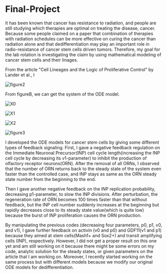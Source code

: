 # Final-Project

It has been known that cancer has resistance to radiation, and people are still studying which therapies are optimal on treating the disease, cancer. Because some people claimed on a paper that combination of therapies with radiation schedules can be more effective on curing the cancer than radiation alone and that dedifferentiation may play an important role in radio-resistance of cancer stem cells driven tumors. Therefore, my goal for the lab rotation is investigating the claim by using mathematical modeling of cancer stem cells and their linages.

From the article "Cell Lineages and the Logic of Proliferative Control" by Lander et al., I   

![figure2](https://journals.plos.org/plosbiology/article/figure/image?size=medium&id=info:doi/10.1371/journal.pbio.1000015.g002)

From figureB, we can get the system of the ODE model. 

![X0](https://latex.codecogs.com/gif.latex?\dpi{120}&space;$X_0'(t)=(2p_0-1)v_0X_0(t),$)

![X1](https://latex.codecogs.com/gif.latex?\dpi{120}&space;$X_1'(t)=2(1-p_0)v_0X_0(t)&plus;(2p_1-1)v_1X_1(t),$)

![X2](https://latex.codecogs.com/gif.latex?\dpi{120}&space;$X_2'(t)=2(1-p_1)v_1X_1(t)-dX_2(t)$)

![figure3](https://journals.plos.org/plosbiology/article/figure/image?size=medium&id=info:doi/10.1371/journal.pbio.1000015.g003)  

I developed the ODE models for cancer stem cells by giving some different types of feedback signaling. First, I gave a negative feedback regulation on the Immediate Neuronal Precursor(INP) cell cycle length(increasing the INP cell cycle by decreasing its v1-parameter) to inhibit the production of olfactory receptor neurons(ORN). After the removal of all ORNs, I observed that the number of ORN returns back to the steady state of the system even faster than the controlled case, and INP stays as same as the ORN steady state number from the beginning to the end. 

Then I gave another negative feedback on the INP replication probability, decreasing p1-parameter, to slow the INP divisions. After perturbation, the regeneration rate of ORN becomes 100 times faster than that without feedback, but the INP cell number suddenly increases at the beginning but rapidly decreases close to its steady state value(which is quite low) because the burst of INP proliferation causes the ORN production. 








By manipulating the previous codes (decreasing four parameters, p0, p1, v0, and v1), I gave further feedback on activin (v0 and p0) and GDF11(v1 and p1) because they aimed at stem cells(Mash1+ and Sox2+) and transit amplifying cells (INP), respectively. However, I did not get a proper result on this one yet and am still working on it because there might be some errors on my code, analytic solution for the steady states, or given parameters on the article that I am working on.
Moreover, I recently started working on the same process but with different models because we modify our original ODE models for dedifferentiation. 
